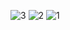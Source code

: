 ![3](https://github.com/user-attachments/assets/9ab02371-6ca8-4633-9721-a5338b9bdfc7)
![2](https://github.com/user-attachments/assets/1a499b16-4694-46b9-8dcb-83c30d500c78)
![1](https://github.com/user-attachments/assets/bdbbdd53-8952-4e66-ab1c-a0eed5ca6e8f)
